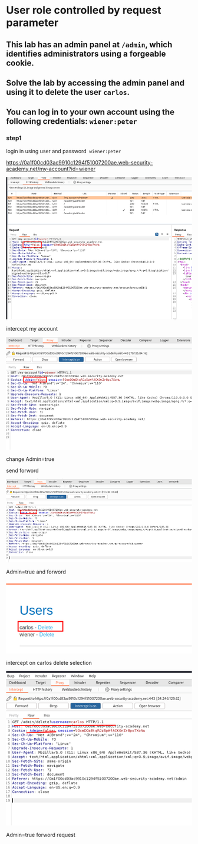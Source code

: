 # User role controlled by request parameter

## This lab has an admin panel at `/admin`, which identifies administrators using a forgeable cookie.

## Solve the lab by accessing the admin panel and using it to delete the user `carlos`.

## You can log in to your own account using the following credentials: `wiener:peter`

### step1

login in using user and password  `wiener:peter`

https://0a1f00cd03ac9910c1294f51007200ae.web-security-academy.net/my-account?id=wiener

![screenshot](./images/lab3_admin_false.png)

intercept my account

![screenshot](./images/lab3_my_account_intercept.png)

change Admin=true

send forword

![screenshot](./images/lab3_admin_page_intercept.png)

Admin=true
and forword

![screenshot](./images/lab3_delete_carlos.png)

intercept on carlos delete selection

![screenshot](./images/lab3_delete_carlos_intercept.png)

Admin=true
forword request
